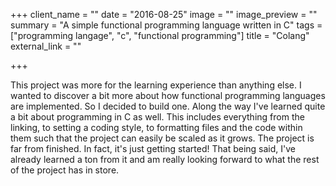 +++
client_name = ""
date = "2016-08-25"
image = ""
image_preview = ""
summary = "A simple functional programming language written in C"
tags = ["programming langage", "c", "functional programming"]
title = "Colang"
external_link = ""

+++

This project was more for the learning experience than anything else.  I wanted to discover a bit more about how functional programming languages are implemented.  So I decided to build one.  Along the way I've learned quite a bit about programming in C as well.  This includes everything from the linking, to setting a coding style, to formatting files and the code within them such that the project can easily be scaled as it grows.  The project is far from finished.  In fact, it's just getting started!  That being said, I've already learned a ton from it and am really looking forward to what the rest of the project has in store.
